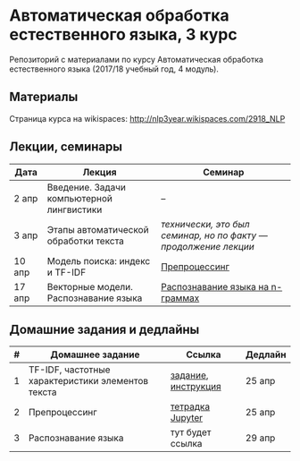 # Автоматическая обработка естественного языка, 3 курс
Репозиторий с материалами по курсу Автоматическая обработка естественного языка (2017/18 учебный год, 4 модуль).

## Материалы
Страница курса на wikispaces: http://nlp3year.wikispaces.com/2918_NLP

## Лекции, семинары

|Дата|Лекция|Семинар|
|--|--|--|
|2 апр|Введение. Задачи компьютерной лингвистики|–|
|3 апр|Этапы автоматической обработки текста|_технически, это был семинар, но по факту — продолжение лекции_|
|10 апр|Модель поиска: индекс и TF-IDF|[Препроцессинг](./seminars/Seminar_1/Seminar_1.ipynb)|
|17 апр|Векторные модели. Распознавание языка|[Распознавание языка на n-граммах](./seminars/Seminar_2/Seminar_2.ipynb)|

## Домашние задания и дедлайны
|#|Домашнее задание|Ссылка|Дедлайн|
|--|--|--|--|
|1|TF-IDF, частотные характеристики элементов текста|[задание](https://docs.google.com/document/d/1QB8Ygh9oiqbtVyTz-vT-R0wgRwrLqXNf1WS5RbpTHLY/edit), [инструкция](https://docs.google.com/document/d/16GLEDqA2J2wejAYB-fBFZN24N6zoaXTXDJP56ZM3bI8/edit)|25 апр|
|2|Препроцессинг|[тетрадка Jupyter](./homeworks/HW_1.ipynb)|25 апр|
|3|Распознавание языка|тут будет ссылка|29 апр|
